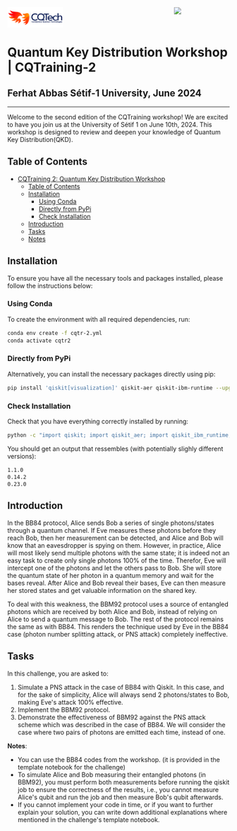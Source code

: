 <a href="https://www.cqtech.org/">
    <img align="middle" src="logos/logo blue+blue.png" width="25%"/>
</a>
<a href="https://www.univ-setif.dz/">
    <img align="right" src="logos/University-Ferhat-Abbas.png" width="25%"/>
</a>

# Quantum Key Distribution Workshop | CQTraining-2
## Ferhat Abbas Sétif-1 University, June 2024
<hr>
Welcome to the second edition of the CQTraining workshop! We are excited to have you join us at the University of Sétif 1 on June 10th, 2024. This workshop is designed to review and deepen your knowledge of Quantum Key Distribution(QKD).

## Table of Contents
- [CQTraining 2: Quantum Key Distribution Workshop](#cqtraining-2-quantum-key-distribution)
  - [Table of Contents](#table-of-contents)
  - [Installation](#installation)
    - [Using Conda](#using-conda)
    - [Directly from PyPi](#directly-from-pypi)
    - [Check Installation](#check-installation)
  - [Introduction](#Introduction)
  - [Tasks](#Tasks)
  - [Notes](#Notes)

## Installation

To ensure you have all the necessary tools and packages installed, please follow the instructions below:

### Using Conda
To create the environment with all required dependencies, run:
```bash
conda env create -f cqtr-2.yml
conda activate cqtr2
```

### Directly from PyPi
Alternatively, you can install the necessary packages directly using pip:

```bash
pip install 'qiskit[visualization]' qiskit-aer qiskit-ibm-runtime --upgrade
```

### Check Installation
Check that you have everything correctly installed by running:
```bash
python -c "import qiskit; import qiskit_aer; import qiskit_ibm_runtime; print(qiskit.__version__); print(qiskit_aer.__version__); print(qiskit_ibm_runtime.__version__)"
``` 

You should get an output that ressembles (with potentially slighly different versions):
```
1.1.0
0.14.2
0.23.0
```
## Introduction
In the BB84 protocol, Alice sends Bob a series of single photons/states through a quantum channel. If Eve measures these photons before they reach Bob, then her measurement can be detected, and Alice and Bob will know that an eavesdropper is spying on them.
However, in practice, Alice will most likely send multiple photons with the same state; it is indeed not an easy task to create only single photons 100% of the time. Therefor, Eve will intercept one of the photons and let the others pass to Bob. She will store the quantum state of her photon in a quantum memory and wait for the bases reveal. After Alice and Bob reveal their bases, Eve can then measure her stored states and get valuable information on the shared key.

To deal with this weakness, the BBM92 protocol uses a source of entangled photons which are received by both Alice and Bob, instead of relying on Alice to send a quantum message to Bob. The rest of the protocol remains the same as with BB84. This renders the technique used by Eve in the BB84 case (photon number splitting attack, or PNS attack) completely ineffective.

## Tasks
In this challenge, you are asked to:
1. Simulate a PNS attack in the case of BB84 with Qiskit. In this case, and for the sake of simplicity, Alice will always send 2 photons/states to Bob, making Eve's attack 100% effective.
2. Implement the BBM92 protocol.
3. Demonstrate the effectiveness of BBM92 against the PNS attack scheme which was described in the case of BB84. We will consider the case where two pairs of photons are emitted each time, instead of one.

**Notes**:
- You can use the BB84 codes from the workshop. (it is provided in the template notebook for the challenge)
- To simulate Alice and Bob measuring their entangled photons (in BBM92), you must perform both measurements before running the qiskit job to ensure the correctness of the results, i.e., you cannot measure Alice's qubit and run the job and then measure Bob's qubit afterwards.
- If you cannot implement your code in time, or if you want to further explain your solution, you can write down additional explanations where mentioned in the challenge's template notebook.
